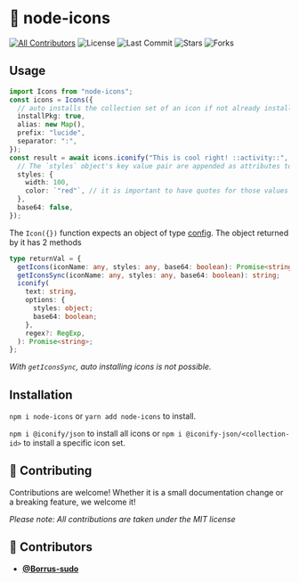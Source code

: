 <!-- DO NOT REMOVE - contributor_list:data:start:["Borrus-sudo"]:end -->

# 🍱 node-icons

[![All Contributors](https://img.shields.io/github/contributors/Borrus-sudo/node-icons?color=orange)](#contributors-)
![License](https://img.shields.io/github/license/Borrus-sudo/node-icons?label=License)
![Last Commit](https://img.shields.io/github/last-commit/Borrus-sudo/node-icons?label=Last%20Commit)
![Stars](https://img.shields.io/github/stars/Borrus-sudo/node-icons)
![Forks](https://img.shields.io/github/forks/Borrus-sudo/node-icons)

## Usage

```ts
import Icons from "node-icons";
const icons = Icons({
  // auto installs the collection set of an icon if not already installed
  installPkg: true,
  alias: new Map(),
  prefix: "lucide",
  separator: ":",
});
const result = await icons.iconify("This is cool right! ::activity::", {
  // The `styles` object's key value pair are appended as attributes to the svg
  styles: {
    width: 100,
    color: `"red"`, // it is important to have quotes for those values which need them like color="red"
  },
  base64: false,
});
```

The `Icon({})` function expects an object of type [config](./lib/types.ts).
The object returned by it has 2 methods

```ts
type returnVal = {
  getIcons(iconName: any, styles: any, base64: boolean): Promise<string>;
  getIconsSync(iconName: any, styles: any, base64: boolean): string;
  iconify(
    text: string,
    options: {
      styles: object;
      base64: boolean;
    },
    regex?: RegExp,
  ): Promise<string>;
};
```
_With `getIconsSync`, auto installing icons is not possible._

## Installation

`npm i node-icons` or `yarn add node-icons` to install.

`npm i @iconify/json` to install all icons or `npm i @iconify-json/<collection-id>` to install a specific icon set.

## 🎉 Contributing

Contributions are welcome! Whether it is a small documentation change or a breaking feature, we welcome it!

_Please note: All contributions are taken under the MIT license_

<!-- prettier-ignore-start -->
<!-- DO NOT REMOVE - contributor_list:start -->
## 👥 Contributors


- **[@Borrus-sudo](https://github.com/Borrus-sudo)**

<!-- DO NOT REMOVE - contributor_list:end -->
<!-- prettier-ignore-end -->
